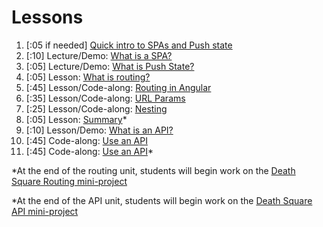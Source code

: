 # Lessons

1. [:05 if needed] [Quick intro to SPAs and Push state](01_video_intro_to_spa.md)
1. [:10] Lecture/Demo: [What is a SPA?](02_what_is_a_spa.md)
1. [:05] Lecture/Demo: [What is Push State?](03_what_is_push_state.md)
1. [:05] Lesson: [What is routing?](04_what_is_routing.md)
1. [:45] Lesson/Code-along: [Routing in Angular](05_routing.md)
1. [:35] Lesson/Code-along: [URL Params](06_url_params.md)
1. [:25] Lesson/Code-along: [Nesting](07_nesting.md)
1. [:05] Lesson: [Summary](08_routing_summary.md)\*
1. [:10] Lesson/Demo: [What is an API?](09_what_is_an_api.md)
1. [:45] Code-along: [Use an API](10_use_an_api.md)
1. [:45] Code-along: [Use an API](11_weather_api.md)\*

\*At the end of the routing unit, students will begin work on the [Death Square Routing mini-project](../../projects/project-02-a-routing)

\*At the end of the API unit, students will begin work on the [Death Square API mini-project](../../projects/project-02-b-api-calls)
